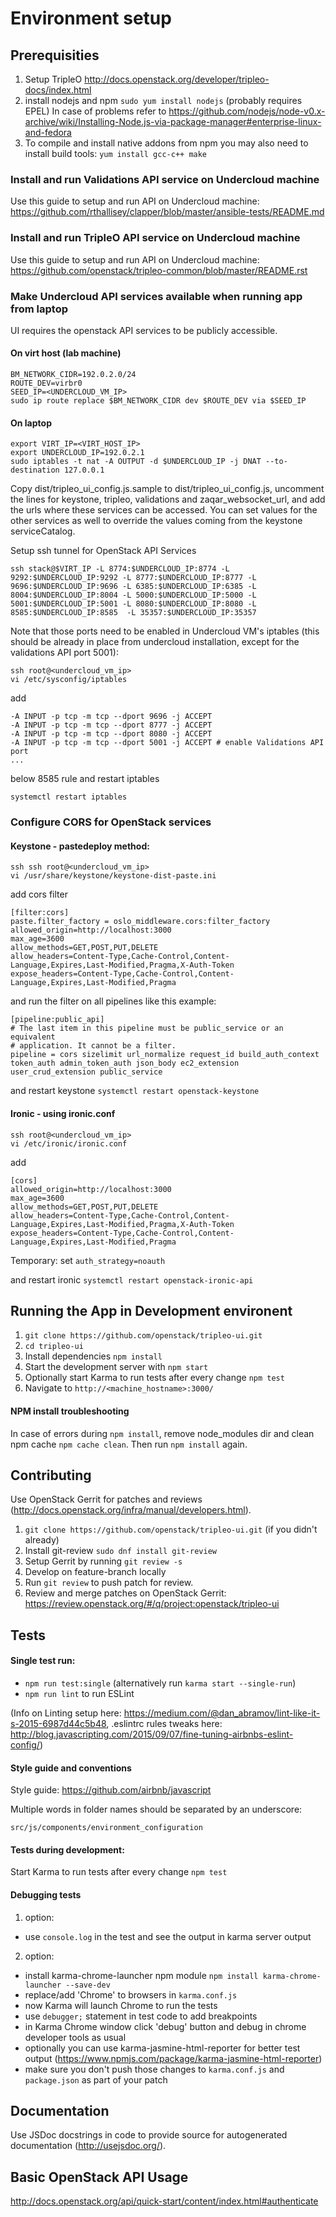 # Environment setup

## Prerequisities

1. Setup TripleO http://docs.openstack.org/developer/tripleo-docs/index.html
2. install nodejs and npm ```sudo yum install nodejs``` (probably requires EPEL) In case of problems refer to https://github.com/nodejs/node-v0.x-archive/wiki/Installing-Node.js-via-package-manager#enterprise-linux-and-fedora
3. To compile and install native addons from npm you may also need to install build tools:
   ```yum install gcc-c++ make```


### Install and run Validations API service on Undercloud machine

Use this guide to setup and run API on Undercloud machine:
https://github.com/rthallisey/clapper/blob/master/ansible-tests/README.md

### Install and run TripleO API service on Undercloud machine

Use this guide to setup and run API on Undercloud machine:
https://github.com/openstack/tripleo-common/blob/master/README.rst

### Make Undercloud API services available when running app from laptop

UI requires the openstack API services to be publicly accessible.

#### On virt host (lab machine)
```
BM_NETWORK_CIDR=192.0.2.0/24
ROUTE_DEV=virbr0
SEED_IP=<UNDERCLOUD_VM_IP>
sudo ip route replace $BM_NETWORK_CIDR dev $ROUTE_DEV via $SEED_IP
```

#### On laptop
```
export VIRT_IP=<VIRT_HOST_IP>
export UNDERCLOUD_IP=192.0.2.1
sudo iptables -t nat -A OUTPUT -d $UNDERCLOUD_IP -j DNAT --to-destination 127.0.0.1
```

Copy dist/tripleo_ui_config.js.sample to dist/tripleo_ui_config.js, uncomment the lines for keystone, tripleo, validations and zaqar_websocket_url, and add the urls where these services can be accessed.
You can set values for the other services as well to override the values coming from the keystone serviceCatalog.

Setup ssh tunnel for OpenStack API Services

```ssh stack@$VIRT_IP -L 8774:$UNDERCLOUD_IP:8774 -L 9292:$UNDERCLOUD_IP:9292 -L 8777:$UNDERCLOUD_IP:8777 -L 9696:$UNDERCLOUD_IP:9696 -L 6385:$UNDERCLOUD_IP:6385 -L 8004:$UNDERCLOUD_IP:8004 -L 5000:$UNDERCLOUD_IP:5000 -L 5001:$UNDERCLOUD_IP:5001 -L 8080:$UNDERCLOUD_IP:8080 -L 8585:$UNDERCLOUD_IP:8585  -L 35357:$UNDERCLOUD_IP:35357```

Note that those ports need to be enabled in Undercloud VM's iptables (this should be already in place from undercloud installation, except for the validations API port 5001):

```
ssh root@<undercloud_vm_ip>
vi /etc/sysconfig/iptables
```
add
```
-A INPUT -p tcp -m tcp --dport 9696 -j ACCEPT
-A INPUT -p tcp -m tcp --dport 8777 -j ACCEPT
-A INPUT -p tcp -m tcp --dport 8080 -j ACCEPT
-A INPUT -p tcp -m tcp --dport 5001 -j ACCEPT # enable Validations API port
...
```
below 8585 rule and restart iptables

```systemctl restart iptables```

### Configure CORS for OpenStack services

#### Keystone - pastedeploy method:
```
ssh ssh root@<undercloud_vm_ip>
vi /usr/share/keystone/keystone-dist-paste.ini
```
add cors filter
```
[filter:cors]
paste.filter_factory = oslo_middleware.cors:filter_factory
allowed_origin=http://localhost:3000
max_age=3600
allow_methods=GET,POST,PUT,DELETE
allow_headers=Content-Type,Cache-Control,Content-Language,Expires,Last-Modified,Pragma,X-Auth-Token
expose_headers=Content-Type,Cache-Control,Content-Language,Expires,Last-Modified,Pragma
```
and run the filter on all pipelines like this example:
```
[pipeline:public_api]
# The last item in this pipeline must be public_service or an equivalent
# application. It cannot be a filter.
pipeline = cors sizelimit url_normalize request_id build_auth_context token_auth admin_token_auth json_body ec2_extension user_crud_extension public_service
```
and restart keystone ```systemctl restart openstack-keystone```

#### Ironic - using ironic.conf

```
ssh root@<undercloud_vm_ip>
vi /etc/ironic/ironic.conf
```

add

```
[cors]
allowed_origin=http://localhost:3000
max_age=3600
allow_methods=GET,POST,PUT,DELETE
allow_headers=Content-Type,Cache-Control,Content-Language,Expires,Last-Modified,Pragma,X-Auth-Token
expose_headers=Content-Type,Cache-Control,Content-Language,Expires,Last-Modified,Pragma
```

Temporary: set ```auth_strategy=noauth```

and restart ironic ```systemctl restart openstack-ironic-api```


## Running the App in Development environent

1. ```git clone https://github.com/openstack/tripleo-ui.git```
2. ```cd tripleo-ui```
4. Install dependencies ```npm install```
5. Start the development server with ```npm start```
5. Optionally start Karma to run tests after every change ```npm test```
6. Navigate to ```http://<machine_hostname>:3000/```

#### NPM install troubleshooting

In case of errors during ```npm install```, remove node_modules dir and clean npm cache
```npm cache clean```. Then run ```npm install``` again.


## Contributing

Use OpenStack Gerrit for patches and reviews (http://docs.openstack.org/infra/manual/developers.html).

1. ```git clone https://github.com/openstack/tripleo-ui.git``` (if you didn't already)
2. Install git-review ```sudo dnf install git-review```
3. Setup Gerrit by running ```git review -s```
4. Develop on feature-branch locally
5. Run ```git review``` to push patch for review.
6. Review and merge patches on OpenStack Gerrit: https://review.openstack.org/#/q/project:openstack/tripleo-ui


## Tests

#### Single test run:

- ```npm run test:single``` (alternatively run ```karma start --single-run```)
- ```npm run lint``` to run ESLint

(Info on Linting setup here: https://medium.com/@dan_abramov/lint-like-it-s-2015-6987d44c5b48,
.eslintrc rules tweaks here: http://blog.javascripting.com/2015/09/07/fine-tuning-airbnbs-eslint-config/)


#### Style guide and conventions

Style guide: https://github.com/airbnb/javascript

Multiple words in folder names should be separated by an underscore:

```
src/js/components/environment_configuration
```

#### Tests during development:

Start Karma to run tests after every change ```npm test```


#### Debugging tests

1. option:
  - use ```console.log``` in the test and see the output in karma server output
2. option:
  - install karma-chrome-launcher npm module ```npm install karma-chrome-launcher --save-dev```
  - replace/add 'Chrome' to browsers in ```karma.conf.js```
  - now Karma will launch Chrome to run the tests
  - use ```debugger;``` statement in test code to add breakpoints
  - in Karma Chrome window click 'debug' button and debug in chrome developer tools as usual
  - optionally you can use karma-jasmine-html-reporter for better test output (https://www.npmjs.com/package/karma-jasmine-html-reporter)
  - make sure you don't push those changes to ```karma.conf.js``` and ```package.json``` as part of your patch


## Documentation

Use JSDoc docstrings in code to provide source for autogenerated documentation (http://usejsdoc.org/).

## Basic OpenStack API Usage

http://docs.openstack.org/api/quick-start/content/index.html#authenticate
